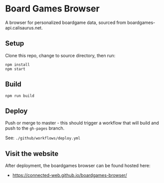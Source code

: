 # Board Games Browser

A browser for personalized boardgame data, sourced from boardgames-api.calisaurus.net.

## Setup

Clone this repo, change to source directory, then run:
```
npm install
npm start
```

## Build

```
npm run build
```

## Deploy

Push or merge to master - this should trigger a workflow that will build and push to the `gh-pages` branch.

See: `./github/workflows/deploy.yml`

##  Visit the website

After deployment, the boardgames browser can be found hosted here:
- https://connected-web.github.io/boardgames-browser/
